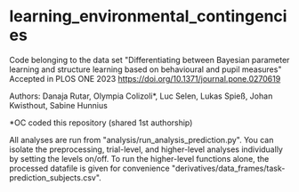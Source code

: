 # learning_environmental_contingencies
Code belonging to the data set "Differentiating between Bayesian parameter learning and structure learning based on behavioural and pupil measures"
Accepted in PLOS ONE 2023
https://doi.org/10.1371/journal.pone.0270619

Authors: Danaja Rutar, Olympia Colizoli*, Luc Selen, Lukas Spieß, Johan Kwisthout, Sabine Hunnius

*OC coded this repository (shared 1st authorship)

All analyses are run from "analysis/run_analysis_prediction.py".
You can isolate the preprocessing, trial-level, and higher-level analyses individually by setting the levels on/off.
To run the higher-level functions alone, the processed datafile is given for convenience "derivatives/data_frames/task-prediction_subjects.csv".
